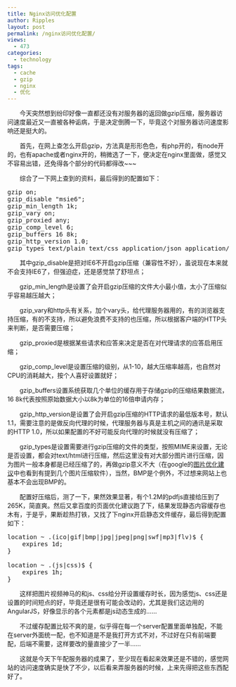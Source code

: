```yaml
---
title: ​Nginx访问优化配置
author: Ripples
layout: post
permalink: /nginx访问优化配置/
views:
  - 473
categories:
  - technology
tags:
  - cache
  - gzip
  - nginx
  - 优化
---
```

<p style="text-indent: 2em;">
  今天突然想到纷印好像一直都还没有对服务器的返回做gzip压缩，服务器访问速度最近又一直被各种诟病，于是决定倒腾一下，毕竟这个对服务器访问速度影响还是挺大的。
</p>

<p style="text-indent: 2em;">
  首先，在网上查怎么开启gzip，方法真是形形色色，有php开的，有node开的，也有apache或者nginx开的，稍微选了一下，便决定在nginx里面做，感觉又不容易出错，还免得各个部分的代码都得改~~~
</p>

<!--more-->

<p style="text-indent: 2em;">
  综合了一下网上查到的资料，最后得到的配置如下：
</p>

<pre class="brush:plain;toolbar:false;">gzip&nbsp;on;
gzip_disable&nbsp;"msie6";
gzip_min_length&nbsp;1k;
gzip_vary&nbsp;on;
gzip_proxied&nbsp;any;
gzip_comp_level&nbsp;6;
gzip_buffers&nbsp;16&nbsp;8k;
gzip_http_version&nbsp;1.0;
gzip_types&nbsp;text/plain&nbsp;text/css&nbsp;application/json&nbsp;application/x-javascript&nbsp;text/xml&nbsp;application/xml&nbsp;application/xml+rss&nbsp;text/javascript&nbsp;text/x-component&nbsp;image/bmp;</pre>

<p style="text-indent: 2em;">
  其中gzip_disable是把对IE6不开启gzip压缩（<span style="text-indent: 32px;">兼容性不好</span>），虽说现在本来就不会支持IE6了，但强迫症，还是感觉禁了舒坦点；
</p>

<p style="text-indent: 2em;">
  gzip_min_length是设置了会开启gzip压缩的文件大小最小值，太小了压缩似乎容易越压越大；
</p>

<p style="text-indent: 2em;">
  gzip_vary和http头有关系，加个vary头，给代理服务器用的，有的浏览器支持压缩，有的不支持，所以避免浪费不支持的也压缩，所以根据客户端的HTTP头来判断，是否需要压缩；
</p>

<p style="text-indent: 2em;">
  gzip_proxied是根据某些请求和应答来决定是否在对代理请求的应答启用压缩；
</p>

<p style="text-indent: 2em;">
  gzip_comp_level是设置压缩的级别，从1-10，越大压缩率越高，也自然对CPU的消耗越大，按个人喜好设置就好；
</p>

<p style="text-indent: 2em;">
  gzip_buffers设置系统获取几个单位的缓存用于存储gzip的压缩结果数据流，16 8k代表按照原始数据大小以8k为单位的16倍申请内存；
</p>

<p style="text-indent: 2em;">
  gzip_http_version是设置了会开启gzip压缩的HTTP请求的最低版本号，默认1.1，需要注意的是做反向代理的时候，代理服务器与真是主机之间的通讯是采取的HTTP 1.0，所以如果配置的不好可能反向代理的时候就没有压缩了；
</p>

<p style="text-indent: 2em;">
  gzip_types是设置需要进行gzip压缩的文件的类型，按照MIME来设置，无论是否设置，都会对text/html进行压缩，然后这里没有对大部分图片进行压缩，因为图片一般本身都是已经压缩了的，再做gzip意义不大（在google的<a href="https://developers.google.com/speed/docs/insights/OptimizeImages" target="_blank">图片优化建议</a>中也看到有提到几个图片压缩软件），当然，BMP是个例外，不过想来网站上也基本不会出现BMP的。
</p>

<p style="text-indent: 2em;">
  配置好压缩后，测了一下，果然效果显著，有个1.2M的pdfjs直接给压到了265K，简直爽。然后又拿百度的页面优化建议跑了下，结果发现静态内容缓存也木有，于是乎，果断趁热打铁，又找了下nginx开启静态文件缓存，最后得到配置如下：
</p>

<pre class="brush:plain;toolbar:false">location&nbsp;~&nbsp;.(ico|gif|bmp|jpg|jpeg|png|swf|mp3|flv)$&nbsp;{
&nbsp;&nbsp;&nbsp;&nbsp;expires&nbsp;1d;
}

location&nbsp;~&nbsp;.(js|css)$&nbsp;{
&nbsp;&nbsp;&nbsp;&nbsp;expires&nbsp;1h;
}</pre>

<p style="text-indent: 2em;">
  这样把图片视频神马的和js、css给分开设置缓存时长，因为感觉js、css还是设置的时间短点的好，毕竟还是很有可能会改动的，尤其是我们这边用的AngularJS，好像显示的各个元素都是js动态生成的……
</p>

<p style="text-indent: 2em;">
  不过缓存配置比较不爽的是，似乎得在每一个server配置里面单独配，不能在server外面统一配，也不知道是不是我打开方式不对，不过好在只有前端要配，后端不需要，这样要改的量直接少了一半……
</p>

<p style="text-indent: 2em;">
  这就是今天下午配服务器的成果了，至少现在看起来效果还是不错的，感觉网站的访问速度确实是快了不少，以后看来弄服务器的时候，上来先得把这些东西配好了。
</p>

